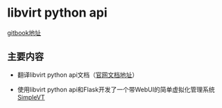 # libvirt python api

[gitbook地址](https://frank6866.gitbooks.io/libvirt-python-doc/content/)

## 主要内容

* 翻译libvirt python api文档（[官网文档地址](http://libvirt.org/docs/libvirt-appdev-guide-python/en-US/html/)）

* 使用libvirt python api和Flask开发了一个带WebUI的简单虚拟化管理系统[SimpleVT](https://github.com/frank6866/SimpleVT)

